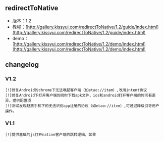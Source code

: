 ## redirectToNative

* 版本：1.2
* 教程：[http://gallery.kissyui.com/redirectToNative/1.2/guide/index.html](http://gallery.kissyui.com/redirectToNative/1.2/guide/index.html)
* demo：[http://gallery.kissyui.com/redirectToNative/1.2/demo/index.html](http://gallery.kissyui.com/redirectToNative/1.2/demo/index.html)

## changelog

### V1.2

    [!]修复Android的chrome下无法唤起客户端（如etao://item）,改用intent协议
    [!]修复Android下打开客户端的同时下载apk文件，ios和android打开客户端的时间有差异，提供配置项
    [!]测试发现魅族手机下的无法识别app注册的协议（如etao://item）,可通过降级引导用户操作。

### V1.1

    [!]提供基础的js打开native客户端的跳转逻辑，如果


